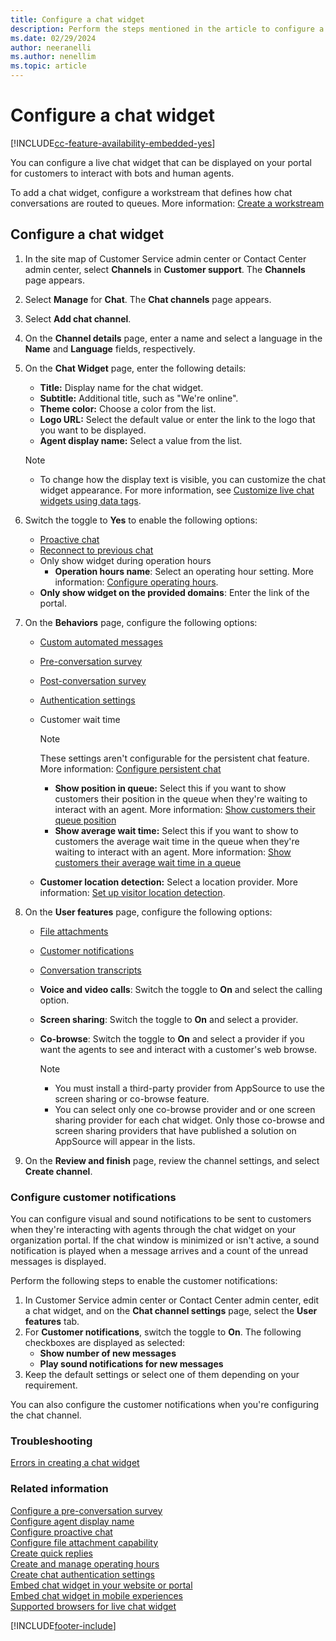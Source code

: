 ```yaml
---
title: Configure a chat widget
description: Perform the steps mentioned in the article to configure a chat widget in Dynamics 365 Contact Center.
ms.date: 02/29/2024
author: neeranelli
ms.author: nenellim
ms.topic: article
---
```


# Configure a chat widget

[!INCLUDE[cc-feature-availability-embedded-yes](../../includes/cc-feature-availability-embedded-yes.md)]

You can configure a live chat widget that can be displayed on your portal for customers to interact with bots and human agents.

To add a chat widget, configure a workstream that defines how chat conversations are routed to queues. More information: [Create a workstream](create-workstreams.md)

## Configure a chat widget

1. In the site map of Customer Service admin center or Contact Center admin center, select **Channels** in **Customer support**. The **Channels** page appears.
    
1. Select **Manage** for **Chat**. The **Chat channels** page appears.
    
1. Select **Add chat channel**.

1. On the **Channel details** page, enter a name and select a language in the **Name** and **Language** fields, respectively.

1. On the **Chat Widget** page, enter the following details:
   - **Title:** Display name for the chat widget.
   - **Subtitle:** Additional title, such as "We're online".
   - **Theme color:** Choose a color from the list.
   - **Logo URL:** Select the default value or enter the link to the logo that you want to be displayed.
   - **Agent display name:** Select a value from the list.
   > [!NOTE]
   > - To change how the display text is visible, you can customize the chat widget appearance. For more information, see [Customize live chat widgets using data tags](../develop/customize-chat-widget.md).

1. Switch the toggle to **Yes** to enable the following options:
   - [Proactive chat](proactive-chat.md)
   - [Reconnect to previous chat](configure-reconnect-chat.md)
   - Only show widget during operation hours
     - **Operation hours name**: Select an operating hour setting. More information: [Configure operating hours](create-operating-hours.md).
   - **Only show widget on the provided domains**: Enter the link of the portal.

1. On the **Behaviors** page, configure the following options:
   - [Custom automated messages](configure-automated-message.md)
   - [Pre-conversation survey](configure-pre-chat-survey.md)
   - [Post-conversation survey](configure-post-conversation-survey.md)
   - [Authentication settings](create-chat-auth-settings.md)
   - Customer wait time
      
      > [!Note] 
      > These settings aren't configurable for the persistent chat feature. More information: [Configure persistent chat](persistent-chat.md)
   
       - **Show position in queue:** Select this if you want to show customers their position in the queue when they're waiting to interact with an agent. More information: [Show customers their queue position](show-queue.md)
       - **Show average wait time:** Select this if you want to show to customers the average wait time in the queue when they're waiting to interact with an agent. More information: [Show customers their average wait time in a queue](average-wait-time.md)
   - **Customer location detection:** Select a location provider. More information: [Set up visitor location detection](geo-location-provider.md).

1. On the **User features** page, configure the following options:
   - [File attachments](enable-file-attachments.md)
   - [Customer notifications](#configure-customer-notifications)
   - [Conversation transcripts](download-email-chat-transcripts.md)
   - **Voice and video calls**: Switch the toggle to **On** and select the calling option.
   - **Screen sharing**: Switch the toggle to **On** and select a provider.
   - **Co-browse**: Switch the toggle to **On** and select a provider if you want the agents to see and interact with a customer's web browse.

      > [!NOTE]
      > - You must install a third-party provider from AppSource to use the screen sharing or co-browse feature.
      > - You can select only one co-browse provider and or one screen sharing provider for each chat widget. Only those co-browse and screen sharing providers that have published a solution on AppSource will appear in the lists.

1. On the **Review and finish** page, review the channel settings, and select **Create channel**.

### Configure customer notifications

You can configure visual and sound notifications to be sent to customers when they're interacting with agents through the chat widget on your organization portal. If the chat window is minimized or isn't active, a sound notification is played when a message arrives and a count of the unread messages is displayed.

Perform the following steps to enable the customer notifications:

1. In Customer Service admin center or Contact Center admin center, edit a chat widget, and on the **Chat channel settings** page, select the **User features** tab.
2. For **Customer notifications**, switch the toggle to **On**. The following checkboxes are displayed as selected:
   - **Show number of new messages**
   - **Play sound notifications for new messages**
3. Keep the default settings or select one of them depending on your requirement.

You can also configure the customer notifications when you're configuring the chat channel.

### Troubleshooting

[Errors in creating a chat widget](../troubleshoot-omnichannel-customer-service.md#chat-widget)

### Related information

[Configure a pre-conversation survey](configure-pre-chat-survey.md)  
[Configure agent display name](agent-display-name.md)  
[Configure proactive chat](proactive-chat.md)  
[Configure file attachment capability](configure-file-attachment.md)  
[Create quick replies](create-quick-replies.md)  
[Create and manage operating hours](create-operating-hours.md)  
[Create chat authentication settings](create-chat-auth-settings.md)  
[Embed chat widget in your website or portal](embed-chat-widget-portal.md)  
[Embed chat widget in mobile experiences](../develop/render-live-chat-widget-mobile.md)  
[Supported browsers for live chat widget](../implement/system-requirements-omnichannel.md#browsers-for-chat)  

[!INCLUDE[footer-include](../../includes/footer-banner.md)]
